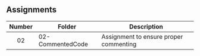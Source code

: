 ## Assignments

| Number | Folder | Description |
| :----: | ------ | ----------- |
|    02    |    02-CommentedCode    |      Assignment to ensure proper commenting       |



